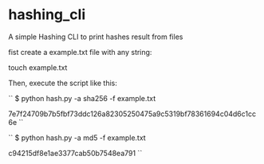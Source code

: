 # hashing_cli
A simple Hashing CLI to print hashes result from files

fist create a example.txt file with any string:

touch example.txt


Then, execute the script like this:

`` $ python hash.py -a sha256 -f example.txt

7e7f24709b7b5fbf73ddc126a82305250475a9c5319bf78361694c04d6c1cc6e ``

`` $ python hash.py -a md5 -f example.txt

c94215df8e1ae3377cab50b7548ea791 ``

